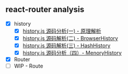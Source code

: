 ## react-router analysis


- [x] history
  - [x] [history.js 源码分析(一) - 原理解析](https://www.yuque.com/travischenn/gk4y4z/upfwvk)
  - [x] [history.js 源码解析(二) - BrowserHistory](https://www.yuque.com/travischenn/gk4y4z/bw4un4)
  - [x] [history.js 源码解析(三) - HashHistory](https://www.yuque.com/travischenn/gk4y4z/es2ss2)
  - [x] [history.js 源码分析（四）- MenoryHistory](https://www.yuque.com/travischenn/gk4y4z/lz0rp9)
- [x] Router
- [ ] WIP - Route
